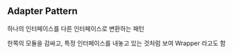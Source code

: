 ## Adapter Pattern

하나의 인터페이스를 다른 인터페이스로 변환하는 패턴

한쪽의 모듈을 감싸고, 특정 인터페이스를 내놓고 있는 것처럼 보여 Wrapper 라고도 함
